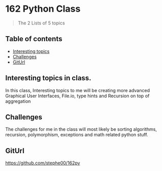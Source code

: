 # 162 Python Class
> The 2 Lists of 5 topics 

## Table of contents
* [Interesting topics](#Interesting_topics)
* [Challenges](#challenges)
* [GitUrl](#GitUrl)





## Interesting topics in class. 
In this class, Interesting topics to me will be creating more advanced Graphical User Interfaces, File.io, type hints and Recursion on top of aggregation 

## Challenges 
The challenges for me in the class will most likely be sorting algorithms, recursion, polymorphism, exceptions and math related python stuff. 

## GitUrl
https://github.com/stephe00/162py

